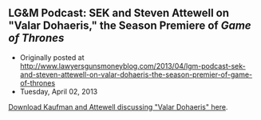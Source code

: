 ## LG&amp;M Podcast: SEK and Steven Attewell on "Valar Dohaeris," the Season Premiere of <em>Game of Thrones</em>

 * Originally posted at http://www.lawyersgunsmoneyblog.com/2013/04/lgm-podcast-sek-and-steven-attewell-on-valar-dohaeris-the-season-premier-of-game-of-thrones
 * Tuesday, April 02, 2013

[Download Kaufman and Attewell discussing "Valar Dohaeris" here](http://lawyersgunsmon.wpengine.com/podcast/gots03e01a.mp3).